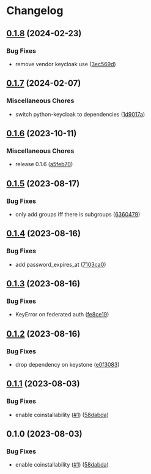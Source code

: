 # Changelog

## [0.1.8](https://github.com/vexxhost/keystone-keycloak-backend/compare/v0.1.7...v0.1.8) (2024-02-23)


### Bug Fixes

* remove vendor keycloak use ([3ec569d](https://github.com/vexxhost/keystone-keycloak-backend/commit/3ec569d5323c6f3272f8599fe6f41d535289a04d))

## [0.1.7](https://github.com/vexxhost/keystone-keycloak-backend/compare/v0.1.6...v0.1.7) (2024-02-07)


### Miscellaneous Chores

* switch python-keycloak to dependencies ([1d9017a](https://github.com/vexxhost/keystone-keycloak-backend/commit/1d9017a737d1aa35d679c78820abf761d79c92b2))

## [0.1.6](https://github.com/vexxhost/keystone-keycloak-backend/compare/v0.1.5...v0.1.6) (2023-10-11)


### Miscellaneous Chores

* release 0.1.6 ([a5feb70](https://github.com/vexxhost/keystone-keycloak-backend/commit/a5feb70d09f7623604fcbd9c2f001f74285a95d5))

## [0.1.5](https://github.com/vexxhost/keystone-keycloak-backend/compare/v0.1.4...v0.1.5) (2023-08-17)


### Bug Fixes

* only add groups iff there is subgroups ([6360479](https://github.com/vexxhost/keystone-keycloak-backend/commit/63604793eff2d1d1b56249bad79bc435eebfa596))

## [0.1.4](https://github.com/vexxhost/keystone-keycloak-backend/compare/v0.1.3...v0.1.4) (2023-08-16)


### Bug Fixes

* add password_expires_at ([7103ca0](https://github.com/vexxhost/keystone-keycloak-backend/commit/7103ca0a93ee9273d4692563208ad998358abccd))

## [0.1.3](https://github.com/vexxhost/keystone-keycloak-backend/compare/v0.1.2...v0.1.3) (2023-08-16)


### Bug Fixes

* KeyError on federated auth ([fe8ce19](https://github.com/vexxhost/keystone-keycloak-backend/commit/fe8ce19fd1791c80a41aae3f91a7287db66efb76))

## [0.1.2](https://github.com/vexxhost/keystone-keycloak-backend/compare/v0.1.1...v0.1.2) (2023-08-16)


### Bug Fixes

* drop dependency on keystone ([e0f3083](https://github.com/vexxhost/keystone-keycloak-backend/commit/e0f30832053e74123cca9d7fe6df50a9ee5f0302))

## [0.1.1](https://github.com/vexxhost/keystone-keycloak-backend/compare/v0.1.0...v0.1.1) (2023-08-03)


### Bug Fixes

* enable coinstallability ([#1](https://github.com/vexxhost/keystone-keycloak-backend/issues/1)) ([58dabda](https://github.com/vexxhost/keystone-keycloak-backend/commit/58dabda4415d72d034e7808bed19c607c1fa4310))

## 0.1.0 (2023-08-03)


### Bug Fixes

* enable coinstallability ([#1](https://github.com/vexxhost/keystone-keycloak-backend/issues/1)) ([58dabda](https://github.com/vexxhost/keystone-keycloak-backend/commit/58dabda4415d72d034e7808bed19c607c1fa4310))
